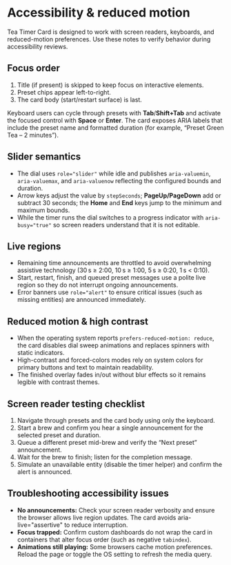 # Accessibility & reduced motion

Tea Timer Card is designed to work with screen readers, keyboards, and reduced-motion preferences.
Use these notes to verify behavior during accessibility reviews.

## Focus order

1. Title (if present) is skipped to keep focus on interactive elements.
2. Preset chips appear left-to-right.
3. The card body (start/restart surface) is last.

Keyboard users can cycle through presets with **Tab**/**Shift+Tab** and activate the focused control
with **Space** or **Enter**. The card exposes ARIA labels that include the preset name and formatted
duration (for example, “Preset Green Tea – 2 minutes”).

## Slider semantics

- The dial uses `role="slider"` while idle and publishes `aria-valuemin`, `aria-valuemax`, and
  `aria-valuenow` reflecting the configured bounds and duration.
- Arrow keys adjust the value by `stepSeconds`; **PageUp/PageDown** add or subtract 30 seconds; the
  **Home** and **End** keys jump to the minimum and maximum bounds.
- While the timer runs the dial switches to a progress indicator with `aria-busy="true"` so screen
  readers understand that it is not editable.

## Live regions

- Remaining time announcements are throttled to avoid overwhelming assistive technology
  (30 s ≥ 2:00, 10 s ≥ 1:00, 5 s ≥ 0:20, 1 s < 0:10).
- Start, restart, finish, and queued preset messages use a polite live region so they do not interrupt
  ongoing announcements.
- Error banners use `role="alert"` to ensure critical issues (such as missing entities) are announced
  immediately.

## Reduced motion & high contrast

- When the operating system reports `prefers-reduced-motion: reduce`, the card disables dial sweep
  animations and replaces spinners with static indicators.
- High-contrast and forced-colors modes rely on system colors for primary buttons and text to maintain
  readability.
- The finished overlay fades in/out without blur effects so it remains legible with contrast themes.

## Screen reader testing checklist

1. Navigate through presets and the card body using only the keyboard.
2. Start a brew and confirm you hear a single announcement for the selected preset and duration.
3. Queue a different preset mid-brew and verify the “Next preset” announcement.
4. Wait for the brew to finish; listen for the completion message.
5. Simulate an unavailable entity (disable the timer helper) and confirm the alert is announced.

## Troubleshooting accessibility issues

- **No announcements:** Check your screen reader verbosity and ensure the browser allows live region
  updates. The card avoids aria-live="assertive" to reduce interruption.
- **Focus trapped:** Confirm custom dashboards do not wrap the card in containers that alter focus
  order (such as negative `tabindex`).
- **Animations still playing:** Some browsers cache motion preferences. Reload the page or toggle the
  OS setting to refresh the media query.
